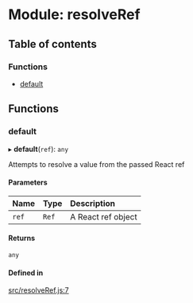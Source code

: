 # Module: resolveRef

## Table of contents

### Functions

- [default](resolveRef.md#default)

## Functions

### default

▸ **default**(`ref`): `any`

Attempts to resolve a value from the passed React ref

#### Parameters

| Name | Type | Description |
| :------ | :------ | :------ |
| `ref` | `Ref` | A React ref object |

#### Returns

`any`

#### Defined in

[src/resolveRef.js:7](https://github.com/Twipped/js-utils/blob/f2eceb5/src/resolveRef.js#L7)
